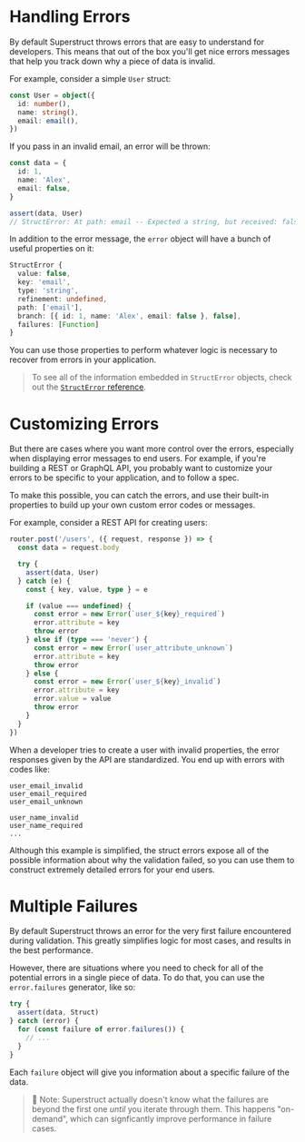 # Handling Errors

By default Superstruct throws errors that are easy to understand for developers. This means that out of the box you'll get nice errors messages that help you track down why a piece of data is invalid.

For example, consider a simple `User` struct:

```ts
const User = object({
  id: number(),
  name: string(),
  email: email(),
})
```

If you pass in an invalid email, an error will be thrown:

```ts
const data = {
  id: 1,
  name: 'Alex',
  email: false,
}

assert(data, User)
// StructError: At path: email -- Expected a string, but received: false
```

In addition to the error message, the `error` object will have a bunch of useful properties on it:

```ts
StructError {
  value: false,
  key: 'email',
  type: 'string',
  refinement: undefined,
  path: ['email'],
  branch: [{ id: 1, name: 'Alex', email: false }, false],
  failures: [Function]
}
```

You can use those properties to perform whatever logic is necessary to recover from errors in your application.

> To see all of the information embedded in `StructError` objects, check out the [`StructError` reference](../reference/errors.md).

# Customizing Errors

But there are cases where you want more control over the errors, especially when displaying error messages to end users. For example, if you're building a REST or GraphQL API, you probably want to customize your errors to be specific to your application, and to follow a spec.

To make this possible, you can catch the errors, and use their built-in properties to build up your own custom error codes or messages.

For example, consider a REST API for creating users:

```ts
router.post('/users', ({ request, response }) => {
  const data = request.body

  try {
    assert(data, User)
  } catch (e) {
    const { key, value, type } = e

    if (value === undefined) {
      const error = new Error(`user_${key}_required`)
      error.attribute = key
      throw error
    } else if (type === 'never') {
      const error = new Error(`user_attribute_unknown`)
      error.attribute = key
      throw error
    } else {
      const error = new Error(`user_${key}_invalid`)
      error.attribute = key
      error.value = value
      throw error
    }
  }
})
```

When a developer tries to create a user with invalid properties, the error responses given by the API are standardized. You end up with errors with codes like:

```
user_email_invalid
user_email_required
user_email_unknown

user_name_invalid
user_name_required
...
```

Although this example is simplified, the struct errors expose all of the possible information about why the validation failed, so you can use them to construct extremely detailed errors for your end users.

# Multiple Failures

By default Superstruct throws an error for the very first failure encountered during validation. This greatly simplifies logic for most cases, and results in the best performance.

However, there are situations where you need to check for all of the potential errors in a single piece of data. To do that, you can use the `error.failures` generator, like so:

```ts
try {
  assert(data, Struct)
} catch (error) {
  for (const failure of error.failures()) {
    // ...
  }
}
```

Each `failure` object will give you information about a specific failure of the data.

> 🤖 Note: Superstruct actually doesn't know what the failures are beyond the first one _until_ you iterate through them. This happens "on-demand", which can signficantly improve performance in failure cases.

